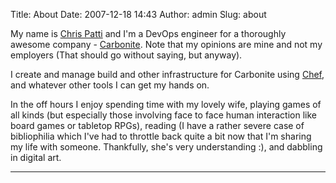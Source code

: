Title: About
Date: 2007-12-18 14:43
Author: admin
Slug: about

My name is [Chris Patti](mailto:cpatti@gmail.com) and I'm a DevOps
engineer for a thoroughly awesome company -
[Carbonite](http://www.carbonite.com "Carbonite"). Note that my opinions
are mine and not my employers (That should go without saying, but
anyway).

I create and manage build and other infrastructure for Carbonite using
[Chef](http://www.getchef.com "Chef"), and whatever other tools I can
get my hands on.

In the off hours I enjoy spending time with my lovely wife, playing
games of all kinds (but especially those involving face to face human
interaction like board games or tabletop RPGs), reading (I have a rather
severe case of bibliophilia which I've had to throttle back quite a bit
now that I'm sharing my life with someone. Thankfully, she's very
understanding :), and dabbling in digital art.

------------------------------------------------------------------------

